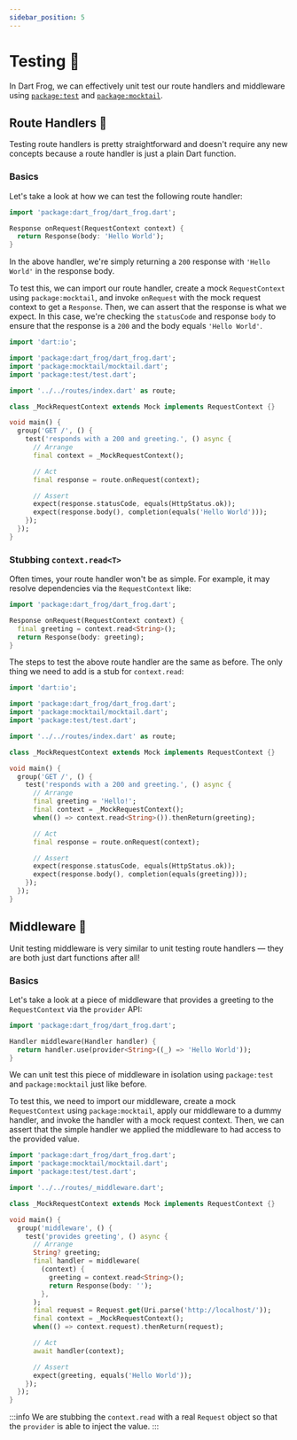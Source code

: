 ```yaml
---
sidebar_position: 5
---
```


# Testing 🧪

In Dart Frog, we can effectively unit test our route handlers and middleware using [`package:test`](https://pub.dev/packages/test) and [`package:mocktail`](https://pub.dev/packages/mocktail).

## Route Handlers 🚏

Testing route handlers is pretty straightforward and doesn't require any new concepts because a route handler is just a plain Dart function.

### Basics

Let's take a look at how we can test the following route handler:

```dart
import 'package:dart_frog/dart_frog.dart';

Response onRequest(RequestContext context) {
  return Response(body: 'Hello World');
}
```

In the above handler, we're simply returning a `200` response with `'Hello World'` in the response body.

To test this, we can import our route handler, create a mock `RequestContext` using `package:mocktail`, and invoke `onRequest` with the mock request context to get a `Response`. Then, we can assert that the response is what we expect. In this case, we're checking the `statusCode` and response `body` to ensure that the response is a `200` and the body equals `'Hello World'`.

```dart
import 'dart:io';

import 'package:dart_frog/dart_frog.dart';
import 'package:mocktail/mocktail.dart';
import 'package:test/test.dart';

import '../../routes/index.dart' as route;

class _MockRequestContext extends Mock implements RequestContext {}

void main() {
  group('GET /', () {
    test('responds with a 200 and greeting.', () async {
      // Arrange
      final context = _MockRequestContext();

      // Act
      final response = route.onRequest(context);

      // Assert
      expect(response.statusCode, equals(HttpStatus.ok));
      expect(response.body(), completion(equals('Hello World')));
    });
  });
}
```

### Stubbing `context.read<T>`

Often times, your route handler won't be as simple. For example, it may resolve dependencies via the `RequestContext` like:

```dart
import 'package:dart_frog/dart_frog.dart';

Response onRequest(RequestContext context) {
  final greeting = context.read<String>();
  return Response(body: greeting);
}
```

The steps to test the above route handler are the same as before. The only thing we need to add is a stub for `context.read`:

```dart
import 'dart:io';

import 'package:dart_frog/dart_frog.dart';
import 'package:mocktail/mocktail.dart';
import 'package:test/test.dart';

import '../../routes/index.dart' as route;

class _MockRequestContext extends Mock implements RequestContext {}

void main() {
  group('GET /', () {
    test('responds with a 200 and greeting.', () async {
      // Arrange
      final greeting = 'Hello!';
      final context = _MockRequestContext();
      when(() => context.read<String>()).thenReturn(greeting);

      // Act
      final response = route.onRequest(context);

      // Assert
      expect(response.statusCode, equals(HttpStatus.ok));
      expect(response.body(), completion(equals(greeting)));
    });
  });
}
```

## Middleware 🍔

Unit testing middleware is very similar to unit testing route handlers — they are both just dart functions after all!

### Basics

Let's take a look at a piece of middleware that provides a greeting to the `RequestContext` via the `provider` API:

```dart
import 'package:dart_frog/dart_frog.dart';

Handler middleware(Handler handler) {
  return handler.use(provider<String>((_) => 'Hello World'));
}
```

We can unit test this piece of middleware in isolation using `package:test` and `package:mocktail` just like before.

To test this, we need to import our middleware, create a mock `RequestContext` using `package:mocktail`, apply our middleware to a dummy handler, and invoke the handler with a mock request context. Then, we can assert that the simple handler we applied the middleware to had access to the provided value.

```dart
import 'package:dart_frog/dart_frog.dart';
import 'package:mocktail/mocktail.dart';
import 'package:test/test.dart';

import '../../routes/_middleware.dart';

class _MockRequestContext extends Mock implements RequestContext {}

void main() {
  group('middleware', () {
    test('provides greeting', () async {
      // Arrange
      String? greeting;
      final handler = middleware(
        (context) {
          greeting = context.read<String>();
          return Response(body: '');
        },
      );
      final request = Request.get(Uri.parse('http://localhost/'));
      final context = _MockRequestContext();
      when(() => context.request).thenReturn(request);

      // Act
      await handler(context);

      // Assert
      expect(greeting, equals('Hello World'));
    });
  });
}
```

:::info
We are stubbing the `context.read` with a real `Request` object so that the `provider` is able to inject the value.
:::
